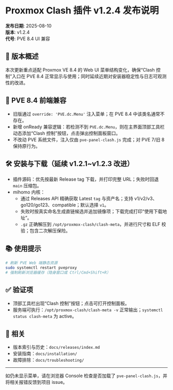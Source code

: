 # Proxmox Clash 插件 v1.2.4 发布说明

**发布日期**: 2025-08-10  
**版本**: v1.2.4  
**代号**: PVE 8.4 UI 兼容

## 🎯 版本概述

本次更新重点适配 Proxmox VE 8.4 的 Web UI 菜单结构变化，确保“Clash 控制”入口在 PVE 8.4 正常显示与使用；同时延续近期对安装器稳定性与日志可观测性的改进。

## 🧩 PVE 8.4 前端兼容
- 旧版通过 `override: 'PVE.dc.Menu'` 注入菜单；在 PVE 8.4 中该类名通常不存在。
- 新增 onReady 兼容逻辑：若检测不到 `PVE.dc.Menu`，则在主界面顶部工具栏动态添加“Clash 控制”按钮，点击弹出控制面板窗口。
- 不改动 PVE 系统文件，注入仅由 `pve-panel-clash.js` 完成；对 PVE 7/旧 8 保持原行为。

## 🛠️ 安装与下载（延续 v1.2.1~v1.2.3 改进）
- 插件源码：优先按最新 Release tag 下载，并打印完整 URL；失败时回退 `main` 压缩包。
- mihomo 内核：
  - 通过 Releases API 精确获取 Latest `tag` 与资产名；支持 v1/v2/v3、go120/go123、compatible；默认选择 `v1`。
  - 失败时按真实命名生成直链候选并追加镜像项；下载完成打印“使用下载地址”。
  - `.gz` 正确解压到 `/opt/proxmox-clash/clash-meta`，并进行尺寸和 ELF 校验；包含二次解压保险。

## 📚 使用提示
```bash
# 刷新 PVE Web 端静态资源
sudo systemctl restart pveproxy
# 强制刷新浏览器缓存（隐身窗口或 Ctrl/Cmd+Shift+R）
```

## ✅ 验证项
- 顶部工具栏出现“Clash 控制”按钮；点击可打开控制面板。
- 服务端可执行：`/opt/proxmox-clash/clash-meta -v` 正常输出；`systemctl status clash-meta` 为 active。

## 🔗 相关
- 版本索引与历史：`docs/releases/index.md`
- 安装指南：`docs/installation/`
- 故障排除：`docs/troubleshooting/`

---

如仍未显示菜单，请在浏览器 Console 检查是否加载了 `pve-panel-clash.js`，并将相关报错反馈到项目 issue。


